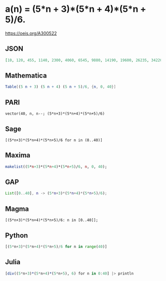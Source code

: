 # a\(n\) \= \(5\*n \+ 3\)\*\(5\*n \+ 4\)\*\(5\*n \+ 5\)/6\.
https://oeis.org/A300522
## JSON
```JSON
[10, 120, 455, 1140, 2300, 4060, 6545, 9880, 14190, 19600, 26235, 34220, 43680, 54740, 67525, 82160, 98770, 117480, 138415, 161700, 187460, 215820, 246905, 280840, 317750, 357760, 400995, 447580, 497640, 551300, 608685, 669920, 735130, 804440, 877975, 955860, 1038220, 1125180]
```
## Mathematica
```Mathematica
Table[(5 n + 3) (5 n + 4) (5 n + 5)/6, {n, 0, 40}]
```
## PARI
```PARI
vector(40, n, n--; (5*n+3)*(5*n+4)*(5*n+5)/6)
```
## Sage
```Sage
[(5*n+3)*(5*n+4)*(5*n+5)/6 for n in (0..40)]
```
## Maxima
```Maxima
makelist((5*n+3)*(5*n+4)*(5*n+5)/6, n, 0, 40);
```
## GAP
```GAP
List([0..40], n -> (5*n+3)*(5*n+4)*(5*n+5)/6);
```
## Magma
```Magma
[(5*n+3)*(5*n+4)*(5*n+5)/6: n in [0..40]];
```
## Python
```Python
[(5*n+3)*(5*n+4)*(5*n+5)/6 for n in range(40)]
```
## Julia
```Julia
[div((5*n+3)*(5*n+4)*(5*n+5), 6) for n in 0:40] |> println
```
